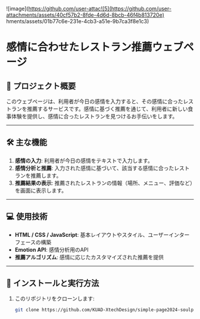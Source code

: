 
![image](https://github.com/user-attac![5](https://github.com/user-attachments/assets/40cf57b2-8fde-4d6d-8bcb-46f4b813720e)
hments/assets/01b77c6e-231e-4cb3-a51e-9b7ca3f8e1c3)

# 感情に合わせたレストラン推薦ウェブページ

## 📌 プロジェクト概要
このウェブページは、利用者が今日の感情を入力すると、その感情に合ったレストランを推薦するサービスです。感情に基づく推薦を通じて、利用者に新しい食事体験を提供し、感情に合ったレストランを見つけるお手伝いをします。

---

## 🛠️ 主な機能
1. **感情の入力**: 利用者が今日の感情をテキストで入力します。
2. **感情分析と推薦**: 入力された感情に基づいて、該当する感情に合ったレストランを推薦します。
3. **推薦結果の表示**: 推薦されたレストランの情報（場所、メニュー、評価など）を画面に表示します。

---

## 💻 使用技術
- **HTML / CSS / JavaScript**: 基本レイアウトやスタイル、ユーザーインターフェースの構築
- **Emotion API**: 感情分析用のAPI
- **推薦アルゴリズム**: 感情に応じたカスタマイズされた推薦を提供

---

## 🚀 インストールと実行方法
1. このリポジトリをクローンします:
   ```bash
   git clone https://github.com/KUAD-XtechDesign/simple-page2024-soulplayer01.git
